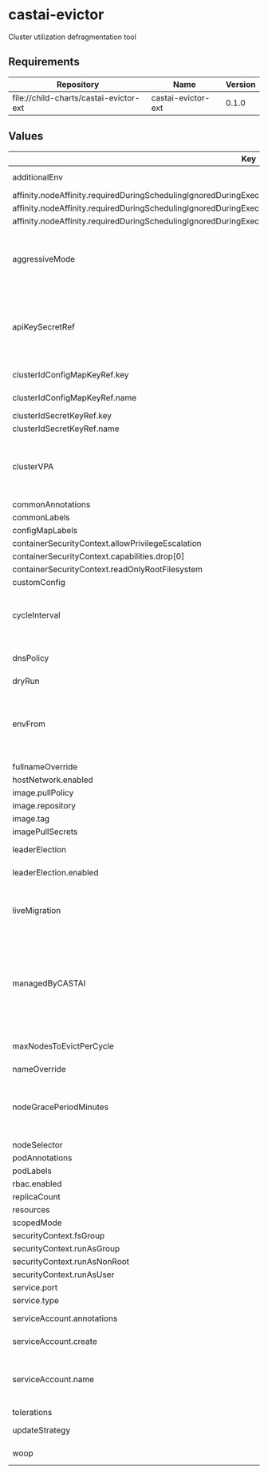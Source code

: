 # castai-evictor

Cluster utilization defragmentation tool

## Requirements

| Repository | Name | Version |
|------------|------|---------|
| file://child-charts/castai-evictor-ext | castai-evictor-ext | 0.1.0 |

## Values

| Key                                                                                                                     | Type   | Default                                                                                                               | Description                                                                                                                                                                                                                                     |
|-------------------------------------------------------------------------------------------------------------------------|--------|-----------------------------------------------------------------------------------------------------------------------|-------------------------------------------------------------------------------------------------------------------------------------------------------------------------------------------------------------------------------------------------|
| additionalEnv                                                                                                           | object | `{}`                                                                                                                  | Used to set any additional environment variables.                                                                                                                                                                                               |
| affinity.nodeAffinity.requiredDuringSchedulingIgnoredDuringExecution.nodeSelectorTerms[0].matchExpressions[0].key       | string | `"kubernetes.io/os"`                                                                                                  |                                                                                                                                                                                                                                                 |
| affinity.nodeAffinity.requiredDuringSchedulingIgnoredDuringExecution.nodeSelectorTerms[0].matchExpressions[0].operator  | string | `"NotIn"`                                                                                                             |                                                                                                                                                                                                                                                 |
| affinity.nodeAffinity.requiredDuringSchedulingIgnoredDuringExecution.nodeSelectorTerms[0].matchExpressions[0].values[0] | string | `"windows"`                                                                                                           |                                                                                                                                                                                                                                                 |
| aggressiveMode                                                                                                          | bool   | `false`                                                                                                               | Specifies whether the Evictor can behave as aggressive if true, evictor will start considering single replica pods as long as they can be scheduled somewhere else.                                                                             |
| apiKeySecretRef                                                                                                         | string | `""`                                                                                                                  | Name of secret with Token to be used for authorizing evictor access to the API apiKey and apiKeySecretRef are mutually exclusive The referenced secret must provide the token in .data["API_KEY"].                                              |
| clusterIdConfigMapKeyRef.key                                                                                            | string | `"CLUSTER_ID"`                                                                                                        | key of the cluster id value in the config map                                                                                                                                                                                                   |
| clusterIdConfigMapKeyRef.name                                                                                           | string | `""`                                                                                                                  | name and of the config map with cluster id                                                                                                                                                                                                      |
| clusterIdSecretKeyRef.key                                                                                               | string | `"CLUSTER_ID"`                                                                                                        |                                                                                                                                                                                                                                                 |
| clusterIdSecretKeyRef.name                                                                                              | string | `""`                                                                                                                  |                                                                                                                                                                                                                                                 |
| clusterVPA                                                                                                              | object | `{"enabled":true,"pollPeriodSeconds":300,"repository":"registry.k8s.io/cpa/cpvpa","resources":{},"version":"v0.8.4"}` | Cluster proportional vertical autoscaler for the evictor deployment https://github.com/kubernetes-sigs/cluster-proportional-vertical-autoscaler.                                                                                                |
| commonAnnotations                                                                                                       | object | `{}`                                                                                                                  |                                                                                                                                                                                                                                                 |
| commonLabels                                                                                                            | object | `{}`                                                                                                                  | Labels to add to all resources.                                                                                                                                                                                                                 |
| configMapLabels                                                                                                         | object | `{}`                                                                                                                  |                                                                                                                                                                                                                                                 |
| containerSecurityContext.allowPrivilegeEscalation                                                                       | bool   | `false`                                                                                                               |                                                                                                                                                                                                                                                 |
| containerSecurityContext.capabilities.drop[0]                                                                           | string | `"ALL"`                                                                                                               |                                                                                                                                                                                                                                                 |
| containerSecurityContext.readOnlyRootFilesystem                                                                         | bool   | `true`                                                                                                                |                                                                                                                                                                                                                                                 |
| customConfig                                                                                                            | object | `{}`                                                                                                                  |                                                                                                                                                                                                                                                 |
| cycleInterval                                                                                                           | string | `"1m"`                                                                                                                | Specifies the interval between eviction cycles. This property can be used to lower or raise the frequency of the evictor's find-and-drain operations.                                                                                           |
| dnsPolicy                                                                                                               | string | `""`                                                                                                                  | DNS Policy Override - Needed when using some custom CNI's.                                                                                                                                                                                      |
| dryRun                                                                                                                  | bool   | `false`                                                                                                               |                                                                                                                                                                                                                                                 |
| envFrom                                                                                                                 | list   | `[]`                                                                                                                  | Define environment variables for the evictor container via configMaps or secrets. If envFrom is defined it will completely override the default envFrom section for the evictor container.                                                      |
| fullnameOverride                                                                                                        | string | `"castai-evictor"`                                                                                                    |                                                                                                                                                                                                                                                 |
| hostNetwork.enabled                                                                                                     | bool   | `false`                                                                                                               | Enable host networking.                                                                                                                                                                                                                         |
| image.pullPolicy                                                                                                        | string | `"IfNotPresent"`                                                                                                      |                                                                                                                                                                                                                                                 |
| image.repository                                                                                                        | string | `"us-docker.pkg.dev/castai-hub/library/evictor"`                                                                      |                                                                                                                                                                                                                                                 |
| image.tag                                                                                                               | string | `""`                                                                                                                  |                                                                                                                                                                                                                                                 |
| imagePullSecrets                                                                                                        | list   | `[]`                                                                                                                  |                                                                                                                                                                                                                                                 |
| leaderElection                                                                                                          | object | `{"enabled":true}`                                                                                                    | Specifies leader election parameters.                                                                                                                                                                                                           |
| leaderElection.enabled                                                                                                  | bool   | `true`                                                                                                                | Whether to enable leader election.                                                                                                                                                                                                              |
| liveMigration                                                                                                           | object | `{"enabled":false}`                                                                                                   | Specifies LIVE migration settings. This options assumes that the CAST AI LIVE components are already installed in the cluster.                                                                                                                  |
| managedByCASTAI                                                                                                         | bool   | `true`                                                                                                                | Specifies whether the Evictor was installed using mothership and is automatically updated by CAST AI. Alternative scenarios are, when CAST AI is not managing charts, and customers' are install them with Argo CD/Terraform or something else. |
| maxNodesToEvictPerCycle                                                                                                 | int    | `20`                                                                                                                  | Specifies the max nodes evictor can evict in a single cycle.                                                                                                                                                                                    |
| nameOverride                                                                                                            | string | `""`                                                                                                                  |                                                                                                                                                                                                                                                 |
| nodeGracePeriodMinutes                                                                                                  | int    | `5`                                                                                                                   | Specifies the grace period after a node is created before it is considered for eviction The number of minutes a node must exist before it will be considered.                                                                                   |
| nodeSelector                                                                                                            | object | `{}`                                                                                                                  |                                                                                                                                                                                                                                                 |
| podAnnotations                                                                                                          | object | `{}`                                                                                                                  |                                                                                                                                                                                                                                                 |
| podLabels                                                                                                               | object | `{}`                                                                                                                  |                                                                                                                                                                                                                                                 |
| rbac.enabled                                                                                                            | bool   | `true`                                                                                                                |                                                                                                                                                                                                                                                 |
| replicaCount                                                                                                            | int    | `1`                                                                                                                   |                                                                                                                                                                                                                                                 |
| resources                                                                                                               | object | `{}`                                                                                                                  |                                                                                                                                                                                                                                                 |
| scopedMode                                                                                                              | bool   | `false`                                                                                                               |                                                                                                                                                                                                                                                 |
| securityContext.fsGroup                                                                                                 | int    | `1004`                                                                                                                |                                                                                                                                                                                                                                                 |
| securityContext.runAsGroup                                                                                              | int    | `1004`                                                                                                                |                                                                                                                                                                                                                                                 |
| securityContext.runAsNonRoot                                                                                            | bool   | `true`                                                                                                                |                                                                                                                                                                                                                                                 |
| securityContext.runAsUser                                                                                               | int    | `1004`                                                                                                                |                                                                                                                                                                                                                                                 |
| service.port                                                                                                            | int    | `8080`                                                                                                                |                                                                                                                                                                                                                                                 |
| service.type                                                                                                            | string | `"ClusterIP"`                                                                                                         |                                                                                                                                                                                                                                                 |
| serviceAccount.annotations                                                                                              | object | `{}`                                                                                                                  | Annotations to add to the service account.                                                                                                                                                                                                      |
| serviceAccount.create                                                                                                   | bool   | `true`                                                                                                                | Specifies whether a service account should be created.                                                                                                                                                                                          |
| serviceAccount.name                                                                                                     | string | `""`                                                                                                                  | The name of the service account to use. If not set and create is true, a name is generated using the fullname template.                                                                                                                         |
| tolerations                                                                                                             | list   | `[]`                                                                                                                  |                                                                                                                                                                                                                                                 |
| updateStrategy                                                                                                          | object | `{"type":"Recreate"}`                                                                                                 | Controls `deployment.spec.strategy` field.                                                                                                                                                                                                      |
| woop                                                                                                                    | object | `{"enabled":true,"useK8sClientCache":true}`                                                                           | Specifies settings for working with WOOP recommendations.                                                                                                                                                                                       |